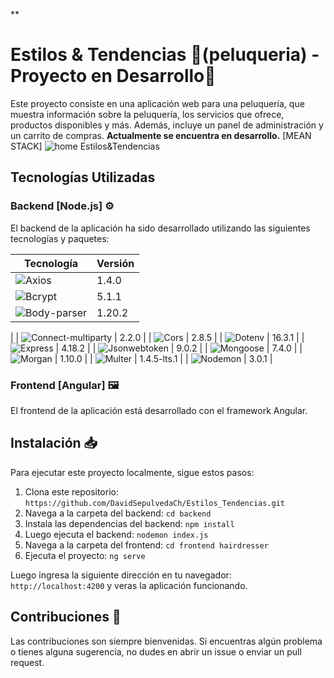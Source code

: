 
**

# Estilos & Tendencias 💈(peluqueria) - Proyecto en Desarrollo🚧

Este proyecto consiste en una aplicación web para una peluquería, que muestra información sobre la peluquería, los servicios que ofrece, productos disponibles y más. Además, incluye un panel de administración y un carrito de compras. **Actualmente se encuentra en desarrollo.** [MEAN STACK]
![home Estilos&Tendencias](https://res.cloudinary.com/dwfh4s7tu/image/upload/v1701729985/Estilos_Tendencias_rbeagy.png)

## Tecnologías Utilizadas 

### Backend [Node.js] ⚙️
El backend de la aplicación ha sido desarrollado utilizando las siguientes tecnologías y paquetes:

| Tecnología            | Versión     | 
|-----------------------|-------------|
| ![Axios](https://img.shields.io/badge/Axios-1.4.0-brightgreen)          | 1.4.0       |
| ![Bcrypt](https://img.shields.io/badge/Bcrypt-5.1.1-yellow)         | 5.1.1       |
| ![Body-parser](https://img.shields.io/badge/Body--parser-1.20.2-blue)    | 1.20.2      |
| 
| ![Connect-multiparty](https://img.shields.io/badge/Connect--multiparty-2.2.0-orange) | 2.2.0       |
| ![Cors](https://img.shields.io/badge/Cors-2.8.5-blueviolet)            | 2.8.5       |
| ![Dotenv](https://img.shields.io/badge/Dotenv-16.3.1-lightgrey)          | 16.3.1      |
| ![Express](https://img.shields.io/badge/Express-4.18.2-green)         | 4.18.2      |
| ![Jsonwebtoken](https://img.shields.io/badge/Jsonwebtoken-9.0.2-yellowgreen)   | 9.0.2       |
| ![Mongoose](https://img.shields.io/badge/Mongoose-7.4.0-blue)        | 7.4.0       |
| ![Morgan](https://img.shields.io/badge/Morgan-1.10.0-lightblue)       | 1.10.0      |
| ![Multer](https://img.shields.io/badge/Multer-1.4.5-lts.1-purple)        | 1.4.5-lts.1 |
| ![Nodemon](https://img.shields.io/badge/Nodemon-3.0.1-red)        | 3.0.1       |

### Frontend [Angular] 🖼️
El frontend de la aplicación está desarrollado con el framework Angular.

## Instalación 📥

Para ejecutar este proyecto localmente, sigue estos pasos:

1. Clona este repositorio: `https://github.com/DavidSepulvedaCh/Estilos_Tendencias.git`
2. Navega a la carpeta del backend: `cd backend`
3. Instala las dependencias del backend: `npm install`
4. Luego ejecuta el backend: `nodemon index.js`
5. Navega a la carpeta del frontend: `cd frontend hairdresser`
6. Ejecuta el proyecto: `ng serve`

Luego ingresa la siguiente dirección en tu navegador: `http://localhost:4200` y veras la aplicación funcionando.

## Contribuciones 📝

Las contribuciones son siempre bienvenidas. Si encuentras algún problema o tienes alguna sugerencia, no dudes en abrir un issue o enviar un pull request.
